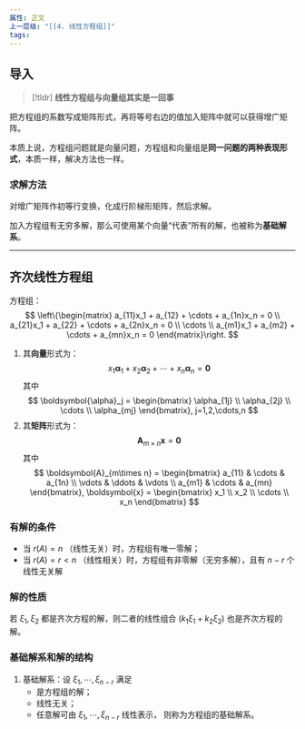 ```yaml
---
属性: 正文
上一层级: "[[4. 线性方程组]]"
tags:
---
```


## 导入

> [!tldr] 
> **线性方程组与向量组其实是一回事**

把方程组的系数写成矩阵形式，再将等号右边的值加入矩阵中就可以获得增广矩阵。

本质上说，方程组问题就是向量问题，方程组和向量组是**同一问题的两种表现形式**，本质一样，解决方法也一样。

### 求解方法

对增广矩阵作初等行变换，化成行阶梯形矩阵，然后求解。

加入方程组有无穷多解，那么可使用某个向量“代表”所有的解，也被称为**基础解系**。

---

## 齐次线性方程组

方程组：
$$
\left\{\begin{matrix} 
  a_{11}x_1 + a_{12} + \cdots + a_{1n}x_n = 0 \\  
  a_{21}x_1 + a_{22} + \cdots + a_{2n}x_n = 0 \\
  \cdots \\
  a_{m1}x_1 + a_{m2} + \cdots + a_{mn}x_n = 0
\end{matrix}\right. 
$$

1. 其**向量**形式为：
$$
x_1 \boldsymbol{\alpha}_1 + x_2 \boldsymbol{\alpha}_2 + \cdots + x_n \boldsymbol{\alpha}_n = \boldsymbol{0}
$$
其中
$$
\boldsymbol{\alpha}_j = \begin{bmatrix} \alpha_{1j} \\ \alpha_{2j} \\ \cdots \\ \alpha_{mj} \end{bmatrix}, j=1,2,\cdots,n
$$
2. 其**矩阵**形式为：
$$
\boldsymbol{A}_{m\times n} \boldsymbol{x} = \boldsymbol{0}
$$
其中
$$
\boldsymbol{A}_{m\times n} = 
\begin{bmatrix}  
  a_{11} & \cdots & a_{1n} \\  
  \vdots & \ddots & \vdots \\  
  a_{m1} & \cdots & a_{mn}  
\end{bmatrix}, 
\boldsymbol{x} =
\begin{bmatrix} x_1 \\ x_2 \\ \cdots \\ x_n \end{bmatrix}
$$

### 有解的条件

- 当 $r(A) = n$ （线性无关）时，方程组有唯一零解；
- 当 $r(A) = r < n$ （线性相关）时，方程组有非零解（无穷多解），且有 $n-r$ 个线性无关解

### 解的性质

若 $\xi_{1}, \xi_{2}$ 都是齐次方程的解，则二者的线性组合 $(k_{1}\xi_{1}+k_{2}\xi_{2})$ 也是齐次方程的解。

### 基础解系和解的结构

1. 基础解系：设 $\xi_{1},\cdots,\xi_{n-r}$ 满足
	- 是方程组的解；
	- 线性无关；
	- 任意解可由 $\xi_{1},\cdots,\xi_{n-r}$ 线性表示，
	则称为方程组的基础解系。